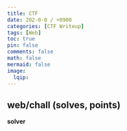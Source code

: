 ```yaml
---
title: CTF
date: 202-0-0 / +0900
categories: [CTF Writeup]
tags: [Web]
toc: true
pin: false
comments: false
math: false
mermaid: false
image:
  lqip:
---
```


## web/chall (solves, points)

**solver**

```ts

```
